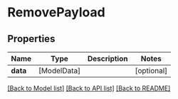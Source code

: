 # RemovePayload

## Properties
Name | Type | Description | Notes
------------ | ------------- | ------------- | -------------
**data** | [ModelData] |  | [optional] 

[[Back to Model list]](../README.md#documentation-for-models) [[Back to API list]](../README.md#documentation-for-api-endpoints) [[Back to README]](../README.md)


